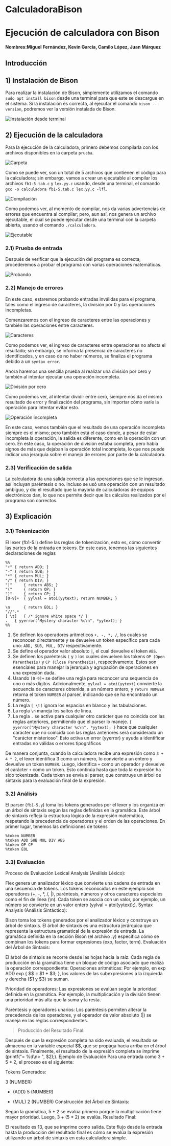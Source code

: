 # CalculadoraBison

# Ejecución de calculadora con Bison
**Nombres:Miguel Fernández, Kevin García, Camilo López, Juan Márquez**
## Introducción
## 1) Instalación de Bison
Para realizar la instalación de Bison, simplemente utilizamos el comando `sudo apt install bison` desde una terminal para que este se descargue en el sistema. Si la instalación es correcta, al ejecutar el comando `bison --version`, podremos ver la versión instalada de Bison.

![Instalación desde terminal](instalacion.png)

## 2) Ejecución de la calculadora
Para la ejecución de la calculadora, primero debemos compilarla con los archivos disponibles en la carpeta `prueba`.

![Carpeta](carpeta.png)

Como se puede ver, son un total de 5 archivos que contienen el código para la calculadora; sin embargo, vamos a crear un ejecutable al compilar los archivos `fb1-5.tab.c` y `lex.yy.c` usando, desde una terminal, el comando `gcc -o calculadora fb1-5.tab.c lex.yy.c -lfl`.

![Compilación](compilacion.png)

Como podemos ver, al momento de compilar, nos da varias advertencias de errores que encuentra al compilar; pero, aun así, nos genera un archivo ejecutable, el cual se puede ejecutar desde una terminal con la carpeta abierta, usando el comando `./calculadora`.

![Ejecutable](ejecutable.png)

### 2.1) Prueba de entrada
Después de verificar que la ejecución del programa es correcta, procederemos a probar el programa con varias operaciones matemáticas.

![Probando](prueba.png)

### 2.2) Manejo de errores
En este caso, estaremos probando entradas inválidas para el programa, tales como el ingreso de caracteres, la división por 0 y las operaciones incompletas.

Comenzaremos con el ingreso de caracteres entre las operaciones y también las operaciones entre caracteres.

![Caracteres](caracteres.png)

Como podemos ver, el ingreso de caracteres entre operaciones no afecta el resultado; sin embargo, se informa la presencia de caracteres no identificados, y en caso de no haber números, se finaliza el programa debido a un `syntax error`.

Ahora haremos una sencilla prueba al realizar una división por cero y también al intentar ejecutar una operación incompleta.

![División por cero](cero.png)

Como podemos ver, al intentar dividir entre cero, siempre nos da el mismo resultado de error y finalización del programa, sin importar cómo varíe la operación para intentar evitar esto.

![Operación incompleta](incompleta.png)

En este caso, vemos también que el resultado de una operación incompleta siempre es el mismo; pero también está el caso donde, a pesar de estar incompleta la operación, la salida es diferente, como en la operación con un cero. En este caso, la operación de división estaba completa, pero había signos de más que dejaban la operación total incompleta, lo que nos puede indicar una jerarquía sobre el manejo de errores por parte de la calculadora.

### 2.3) Verificación de salida
La calculadora da una salida correcta a las operaciones que se le ingresan, así incluyan paréntesis o no. Incluso se usó una operación con un resultado ambiguo, y dio el resultado que la mayoría de calculadoras de equipos electrónicos dan, lo que nos permite decir que los cálculos realizados por el programa son correctos.

## 3) Explicación 
### 3.1) Tokenización
El lexer (fb1-5.l) define las reglas de tokenización, esto es, cómo convertir las partes de la entrada en tokens. En este caso, tenemos las siguientes declaraciones de reglas

```
%%
"+"	{ return ADD; }
"-"	{ return SUB; }
"*"	{ return MUL; }
"/"	{ return DIV; }
"|"     { return ABS; }
"("     { return OP; }
")"     { return CP; }
[0-9]+	{ yylval = atoi(yytext); return NUMBER; }

\n      { return EOL; }
"//".*  
[ \t]   { /* ignore white space */ }
.	{ yyerror("Mystery character %c\n", *yytext); }
%%
```

1. Se definen los operadores aritméticos `+, -, *, /`, los cuales se reconocen directamente y se devuelve un token específico para cada uno: `ADD, SUB, MUL, DIV` respectivamente.
2. Se define el operador valor absoluto `|`, el cual devuelve el token `ABS`.
3. Se definen los paréntesis `(` y `)` los cuales devuelven los tokens `OP (Open Parenthesis)` y `CP (Close Parenthesis)`, respectivamente. Estos son esenciales para manejar la jerarquía y agrupación de operaciones en una expresión dada.
4. Usando `[0-9]+` se define una regla para reconocer una sequencia de uno o más dígitos. Adicionalmente, `yylval = atoi(yytext)` convierte la secuencia de caracteres obtenida, a un número entero, y `return NUMBER` retorna el token `NUMBER` al parser, indicando que se ha encontrado un número.
5. La regla `[ \t]` ignora los espacios en blanco y las tabulaciones.
6. La regla `\n` maneja los saltos de línea.
7. La regla `.` se activa para cualquier otro carácter que no coincida con las reglas anteriores, permitiendo que el parser lo maneje. `{ yyerror("Mystery character %c\n", *yytext); }` hace que cualquier carácter que no coincida con las reglas anteriores será considerado un "carácter misterioso". Esto activa un error (yyerror) y ayuda a identificar entradas no válidas o errores tipográficos

De manera conjunta, cuando la calculadora recibe una expresión como `3 + 4 * 2`, el lexer identifica 3 como un número, lo convierte a un entero y devuelve un token `NUMBER`. Luego, identifica `+` como un operador y devuelve el carácter `+` como un token.
Esto continúa hasta que toda la expresión ha sido tokenizada. Cada token se envía al parser, que construye un árbol de sintaxis para la evaluación final de la expresión.

### 3.2) Análisis

El parser (`fb1-5.y`) toma los tokens generados por el lexer y los organiza en un árbol de sintaxis según las reglas definidas en la gramática.
Este árbol de sintaxis refleja la estructura lógica de la expresión matemática, respetando la precedencia de operadores y el orden de las operaciones.
En primer lugar, tenemos las definiciones de tokens

```
%token NUMBER
%token ADD SUB MUL DIV ABS
%token OP CP
%token EOL
```



### 3.3) Evaluación
Proceso de Evaluación
Lexical Analysis (Análisis Léxico):

Flex genera un analizador léxico que convierte una cadena de entrada en una secuencia de tokens.
Los tokens reconocidos en este ejemplo son operadores (+, -, *, /, |), paréntesis, números y otros caracteres especiales como el fin de línea (\n).
Cada token se asocia con un valor, por ejemplo, un número se convierte en un valor entero (yylval = atoi(yytext);).
Syntax Analysis (Análisis Sintáctico):

Bison toma los tokens generados por el analizador léxico y construye un árbol de sintaxis.
El árbol de sintaxis es una estructura jerárquica que representa la estructura gramatical de la expresión de entrada.
La gramática definida en la sección Bison (el archivo .y) especifica cómo se combinan los tokens para formar expresiones (exp, factor, term).
Evaluación del Árbol de Sintaxis:

El árbol de sintaxis se recorre desde las hojas hacia la raíz.
Cada regla de producción en la gramática tiene un bloque de código asociado que realiza la operación correspondiente:
Operaciones aritméticas: Por ejemplo, en exp ADD exp { $$ = $1 + $3; }, los valores de las subexpresiones a la izquierda y derecha ($1 y $3) se suman.

Prioridad de operadores: Las expresiones se evalúan según la prioridad definida en la gramática. Por ejemplo, la multiplicación y la división tienen una prioridad más alta que la suma y la resta.

Paréntesis y operadores unarios: Los paréntesis permiten alterar la precedencia de los operadores, y el operador de valor absoluto (|) se maneja en las reglas correspondientes.

> Producción del Resultado Final:

Después de que la expresión completa ha sido evaluada, el resultado se almacena en la variable especial $$, que se propaga hacia arriba en el árbol de sintaxis.
Finalmente, el resultado de la expresión completa se imprime (printf("= %d\n> ", $2);).
Ejemplo de Evaluación
Para una entrada como 3 + 5 * 2, el proceso es el siguiente:

Tokens Generados:

3 (NUMBER)
+ (ADD)
5 (NUMBER)
* (MUL)
2 (NUMBER)
Construcción del Árbol de Sintaxis:

Según la gramática, 5 * 2 se evalúa primero porque la multiplicación tiene mayor prioridad.
Luego, 3 + (5 * 2) se evalúa.
Resultado Final:

El resultado es 13, que se imprime como salida.
Este flujo desde la entrada hasta la producción del resultado final es cómo se evalúa la expresión utilizando un árbol de sintaxis en esta calculadora simple.
